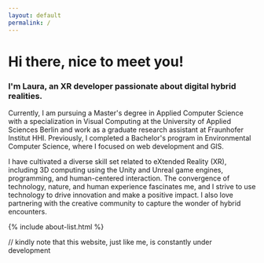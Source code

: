 ```yaml
---
layout: default
permalink: /
---
```


# Hi there, nice to meet you!  

### I'm Laura, an XR developer passionate about digital hybrid realities. 

Currently, I am pursuing a Master's degree in Applied Computer Science with a specialization in Visual Computing at the University of Applied Sciences Berlin and work as a graduate research assistant at Fraunhofer Institut HHI. Previously, I completed a Bachelor's program in Environmental Computer Science, where I focused on web development and GIS. 

I have cultivated a diverse skill set related to eXtended Reality (XR), including 3D computing using the Unity and Unreal game engines, programming, and human-centered interaction. The convergence of technology, nature, and human experience fascinates me, and I strive to use technology to drive innovation and make a positive impact. I also love partnering with the creative community to capture the wonder of hybrid encounters. 

{% include about-list.html %}

<p class="comment">// kindly note that this website, just like me, is constantly under development</p>